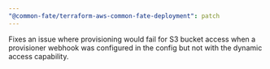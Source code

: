 ```yaml
---
"@common-fate/terraform-aws-common-fate-deployment": patch
---
```


Fixes an issue where provisioning would fail for S3 bucket access when a provisioner webhook was configured in the config but not with the dynamic access capability.
